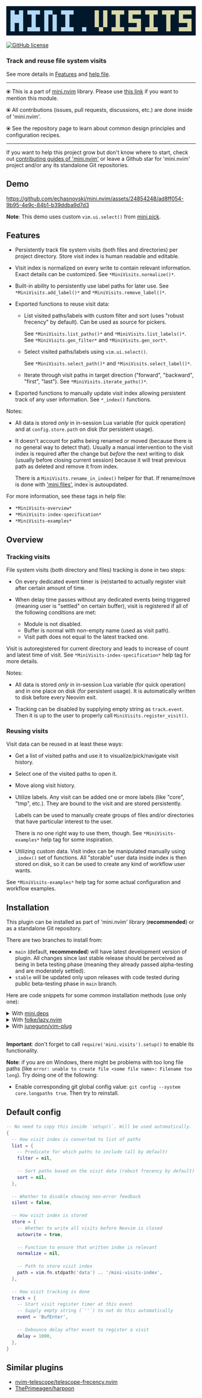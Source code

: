 <div align="center"> <img src="https://github.com/echasnovski/media/blob/main/mini.nvim/logo-2/logo-visits_readme.png" alt="mini.visits"/> </div>

<!-- badges: start -->
[![GitHub license](https://badgen.net/github/license/echasnovski/mini.nvim)](https://github.com/echasnovski/mini.nvim/blob/main/LICENSE)
<!-- badges: end -->

### Track and reuse file system visits

See more details in [Features](#features) and [help file](../doc/mini-visits.txt).

---

⦿ This is a part of [mini.nvim](https://github.com/echasnovski/mini.nvim) library. Please use [this link](https://github.com/echasnovski/mini.nvim/blob/main/readmes/mini-visits.md) if you want to mention this module.

⦿ All contributions (issues, pull requests, discussions, etc.) are done inside of 'mini.nvim'.

⦿ See the repository page to learn about common design principles and configuration recipes.

---

If you want to help this project grow but don't know where to start, check out [contributing guides of 'mini.nvim'](https://github.com/echasnovski/mini.nvim/blob/main/CONTRIBUTING.md) or leave a Github star for 'mini.nvim' project and/or any its standalone Git repositories.

## Demo

https://github.com/echasnovski/mini.nvim/assets/24854248/ad8ff054-9b95-4e9c-84b1-b39ddba9d7d3

**Note**: This demo uses custom `vim.ui.select()` from [mini.pick](https://github.com/echasnovski/mini.nvim/blob/main/readmes/mini-pick.md).

## Features

- Persistently track file system visits (both files and directories) per project directory. Store visit index is human readable and editable.

- Visit index is normalized on every write to contain relevant information. Exact details can be customized. See `*MiniVisits.normalize()*`.

- Built-in ability to persistently use label paths for later use. See `*MiniVisits.add_label()*` and `*MiniVisits.remove_label()*`.

- Exported functions to reuse visit data:
    - List visited paths/labels with custom filter and sort (uses "robust frecency" by default). Can be used as source for pickers.

      See `*MiniVisits.list_paths()*` and `*MiniVisits.list_labels()*`. See `*MiniVisits.gen_filter*` and `*MiniVisits.gen_sort*`.

    - Select visited paths/labels using `vim.ui.select()`.

      See `*MiniVisits.select_path()*` and `*MiniVisits.select_label()*`.

    - Iterate through visit paths in target direction ("forward", "backward", "first", "last"). See `*MiniVisits.iterate_paths()*`.

- Exported functions to manually update visit index allowing persistent track of any user information. See `*_index()` functions.

Notes:
- All data is stored _only_ in in-session Lua variable (for quick operation) and at `config.store.path` on disk (for persistent usage).

- It doesn't account for paths being renamed or moved (because there is no general way to detect that). Usually a manual intervention to the visit index is required after the change but _before_ the next writing to disk (usually before closing current session) because it will treat previous path as deleted and remove it from index.

    There is a `MiniVisits.rename_in_index()` helper for that.
    If rename/move is done with ['mini.files'](https://github.com/echasnovski/mini.nvim/blob/main/readmes/mini-files.md), index is autoupdated.

For more information, see these tags in help file:

- `*MiniVisits-overview*`
- `*MiniVisits-index-specification*`
- `*MiniVisits-examples*`

## Overview

### Tracking visits

File system visits (both directory and files) tracking is done in two steps:

- On every dedicated event timer is (re)started to actually register visit after certain amount of time.

- When delay time passes without any dedicated events being triggered (meaning user is "settled" on certain buffer), visit is registered if all of the following conditions are met:
    - Module is not disabled.
    - Buffer is normal with non-empty name (used as visit path).
    - Visit path does not equal to the latest tracked one.

Visit is autoregistered for current directory and leads to increase of count
and latest time of visit. See `*MiniVisits-index-specification*` help tag for more details.

Notes:
- All data is stored _only_ in in-session Lua variable (for quick operation) and in one place on disk (for persistent usage). It is automatically written to disk before every Neovim exit.

- Tracking can be disabled by supplying empty string as `track.event`. Then it is up to the user to properly call `MiniVisits.register_visit()`.

### Reusing visits

Visit data can be reused in at least these ways:

- Get a list of visited paths and use it to visualize/pick/navigate visit history.

- Select one of the visited paths to open it.

- Move along visit history.

- Utilize labels. Any visit can be added one or more labels (like "core", "tmp", etc.). They are bound to the visit and are stored persistently.

    Labels can be used to manually create groups of files and/or directories that have particular interest to the user.

    There is no one right way to use them, though. See `*MiniVisits-examples*` help tag for some inspiration.

- Utilizing custom data. Visit index can be manipulated manually using
  `_index()` set of functions. All "storable" user data inside index is then stored on disk, so it can be used to create any kind of workflow user wants.

See `*MiniVisits-examples*` help tag for some actual configuration and workflow examples.

## Installation

This plugin can be installed as part of 'mini.nvim' library (**recommended**) or as a standalone Git repository.

There are two branches to install from:

- `main` (default, **recommended**) will have latest development version of plugin. All changes since last stable release should be perceived as being in beta testing phase (meaning they already passed alpha-testing and are moderately settled).
- `stable` will be updated only upon releases with code tested during public beta-testing phase in `main` branch.

Here are code snippets for some common installation methods (use only one):

<details>
<summary>With <a href="https://github.com/echasnovski/mini.nvim/blob/main/readmes/mini-deps.md">mini.deps</a></summary>
<table>
    <thead>
        <tr>
            <th>Github repo</th> <th>Branch</th> <th>Code snippet</th>
        </tr>
    </thead>
    <tbody>
        <tr>
            <td rowspan=2>'mini.nvim' library</td> <td>Main</td> <td rowspan=2><i>Follow recommended 'mini.deps' installation</i></td>
        </tr>
        <tr>
            <td>Stable</td>
        </tr>
        <tr>
            <td rowspan=2>Standalone plugin</td> <td>Main</td> <td><code>add('echasnovski/mini.visits')</code></td>
        </tr>
        <tr>
            <td>Stable</td> <td><code>add({ source = 'echasnovski/mini.visits', checkout = 'stable' })</code></td>
        </tr>
    </tbody>
</table>
</details>

<details>
<summary>With <a href="https://github.com/folke/lazy.nvim">folke/lazy.nvim</a></summary>
<table>
    <thead>
        <tr>
            <th>Github repo</th> <th>Branch</th> <th>Code snippet</th>
        </tr>
    </thead>
    <tbody>
        <tr>
            <td rowspan=2>'mini.nvim' library</td> <td>Main</td> <td><code>{ 'echasnovski/mini.nvim', version = false },</code></td>
        </tr>
        <tr>
            <td>Stable</td> <td><code>{ 'echasnovski/mini.nvim', version = '*' },</code></td>
        </tr>
        <tr>
            <td rowspan=2>Standalone plugin</td> <td>Main</td> <td><code>{ 'echasnovski/mini.visits', version = false },</code></td>
        </tr>
        <tr>
            <td>Stable</td> <td><code>{ 'echasnovski/mini.visits', version = '*' },</code></td>
        </tr>
    </tbody>
</table>
</details>

<details>
<summary>With <a href="https://github.com/junegunn/vim-plug">junegunn/vim-plug</a></summary>
<table>
    <thead>
        <tr>
            <th>Github repo</th> <th>Branch</th> <th>Code snippet</th>
        </tr>
    </thead>
    <tbody>
        <tr>
            <td rowspan=2>'mini.nvim' library</td> <td>Main</td> <td><code>Plug 'echasnovski/mini.nvim'</code></td>
        </tr>
        <tr>
            <td>Stable</td> <td><code>Plug 'echasnovski/mini.nvim', { 'branch': 'stable' }</code></td>
        </tr>
        <tr>
            <td rowspan=2>Standalone plugin</td> <td>Main</td> <td><code>Plug 'echasnovski/mini.visits'</code></td>
        </tr>
        <tr>
            <td>Stable</td> <td><code>Plug 'echasnovski/mini.visits', { 'branch': 'stable' }</code></td>
        </tr>
    </tbody>
</table>
</details>

<br>

**Important**: don't forget to call `require('mini.visits').setup()` to enable its functionality.

**Note**: if you are on Windows, there might be problems with too long file paths (like `error: unable to create file <some file name>: Filename too long`). Try doing one of the following:
- Enable corresponding git global config value: `git config --system core.longpaths true`. Then try to reinstall.

## Default config

```lua
-- No need to copy this inside `setup()`. Will be used automatically.
{
  -- How visit index is converted to list of paths
  list = {
    -- Predicate for which paths to include (all by default)
    filter = nil,

    -- Sort paths based on the visit data (robust frecency by default)
    sort = nil,
  },

  -- Whether to disable showing non-error feedback
  silent = false,

  -- How visit index is stored
  store = {
    -- Whether to write all visits before Neovim is closed
    autowrite = true,

    -- Function to ensure that written index is relevant
    normalize = nil,

    -- Path to store visit index
    path = vim.fn.stdpath('data') .. '/mini-visits-index',
  },

  -- How visit tracking is done
  track = {
    -- Start visit register timer at this event
    -- Supply empty string (`''`) to not do this automatically
    event = 'BufEnter',

    -- Debounce delay after event to register a visit
    delay = 1000,
  },
}
```

## Similar plugins

- [nvim-telescope/telescope-frecency.nvim](https://github.com/nvim-telescope/telescope-frecency.nvim)
- [ThePrimeagen/harpoon](https://github.com/ThePrimeagen/harpoon)
